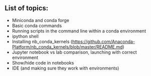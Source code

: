 ## List of topics:

- Miniconda and conda forge
- Basic conda commands
- Running scripts in the command line within a conda environment
- ipython shell
- Installing nb_conda_kernels (https://github.com/Anaconda-Platform/nb_conda_kernels/blob/master/README.md)
- Jupyter notebook vs lab comparison, launching with correct environment
- Show/hide code in notebooks
- IDE (and making sure they work with environments)
